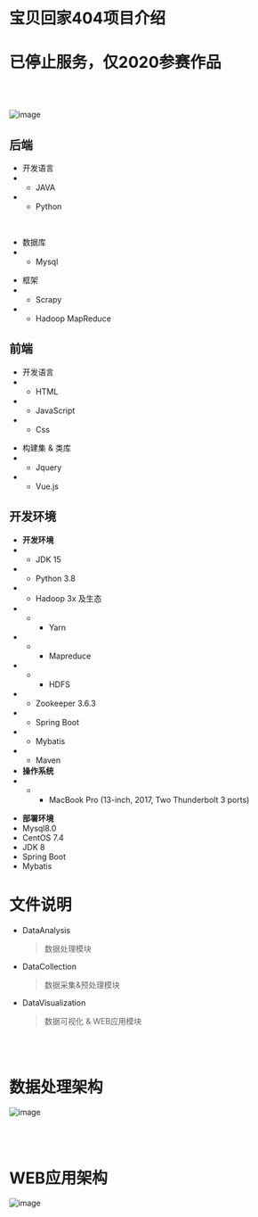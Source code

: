 # 宝贝回家404项目介绍

# 已停止服务，仅2020参赛作品

<br>
<br>

![image](https://user-images.githubusercontent.com/73827386/155491866-67029bb2-930c-43da-9f59-c948a293e61d.png)

## 后端
- 开发语言 
- - JAVA 
- - Python

<br>

<p></p>

- 数据库 
- - Mysql
<p></p>

- 框架
- - Scrapy
- - Hadoop MapReduce

##  前端
- 开发语言 
- - HTML 
- - JavaScript 
- - Css

<p></p>

- 构建集 & 类库 
- - Jquery 
- - Vue.js


## 开发环境
- **开发环境**
- - JDK 15
- - Python 3.8
- - Hadoop 3x 及生态
- - - Yarn
- - - Mapreduce
- - - HDFS
- - Zookeeper 3.6.3
- - Spring Boot 
- - Mybatis
- - Maven
- **操作系统**
- - - MacBook Pro (13-inch, 2017, Two Thunderbolt 3 ports)

<p></p>

- **部署环境**
- Mysql8.0
- CentOS 7.4
- JDK 8
- Spring Boot
- Mybatis

# 文件说明

- DataAnalysis
    > 数据处理模块
    
- DataCollection
    > 数据采集&预处理模块

- DataVisualization
    > 数据可视化 & WEB应用模块


<br><br>


# 数据处理架构

![image](https://user-images.githubusercontent.com/73827386/155492199-c56feb7e-5b0f-4b01-b49b-4a78bbd54867.png)


<br>
<br>

# WEB应用架构
![image](https://user-images.githubusercontent.com/73827386/155492236-a8f8b5e6-9e8f-4ad6-9224-89590d6903aa.png)

